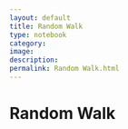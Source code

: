 ```yaml
---
layout: default
title: Random Walk
type: notebook
category:
image:
description:
permalink: Random Walk.html
---
```


# Random Walk